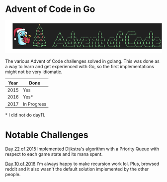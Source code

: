 # Advent of Code in Go

![image](aoc_go.png "aoc")

The various Advent of Code challenges solved in golang.
This was done as a way to learn and get experienced with Go, so the first implementations might not be very idiomatic.

| Year | Done        |
|------|-------------|
| 2015 | Yes         |
| 2016 | Yes*        | 
| 2017 | In Progress | 
\* I did not do day11.

# Notable Challenges
[Day 22 of 2015](2015/day22/twenty-two.go) Implemented Dijkstra's algorithm with a Priority Queue with respect to each game state and its mana spent.

[Day 10 of 2016](2016/day10/ten.go) I'm always happy to make recursion work lol. Plus, browsed reddit and it also wasn't the default solution implemented by the other people.
